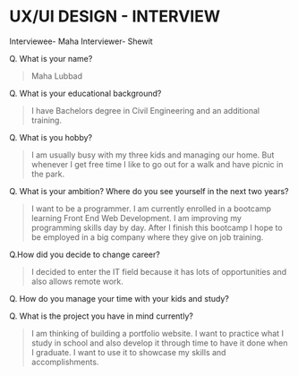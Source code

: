 # UX/UI DESIGN - INTERVIEW

Interviewee- Maha
Interviewer- Shewit

Q. What is your name?

> Maha Lubbad

Q. What is your educational background?

> I have Bachelors degree in Civil Engineering and an additional training.

Q. What is you hobby?

> I am usually busy with my three kids and managing our home. But whenever I get free time I like to go out for a walk and have picnic in the park.

Q. What is your ambition? Where do you see yourself in the next two years?

> I want to be a programmer. I am currently enrolled in a bootcamp learning Front End Web Development. I am improving my programming skills day by day. After I finish this bootcamp I hope to be employed in a big company where they give on job training.

Q.How did you decide to change career?

> I decided to enter the IT field because it has lots of opportunities and also allows remote work.

Q. How do you manage your time with your kids and study?

>

Q. What is the project you have in mind currently?

> I am thinking of building a portfolio website. I want to practice what I study in school and also develop it through time to have it done when I graduate. I want to use it to showcase my skills and accomplishments.
